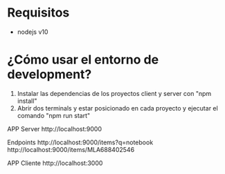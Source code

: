Requisitos
=================

 - nodejs v10

¿Cómo usar el entorno de development?
=================
1) Instalar las dependencias de los proyectos client y server con "npm install"
2) Abrir dos terminals y estar posicionado en cada proyecto y ejecutar el comando "npm run start"

APP Server
    http://localhost:9000

Endpoints
    http://localhost:9000/items?q=notebook
    http://localhost:9000/items/MLA688402546

APP Cliente
    http://localhost:3000
